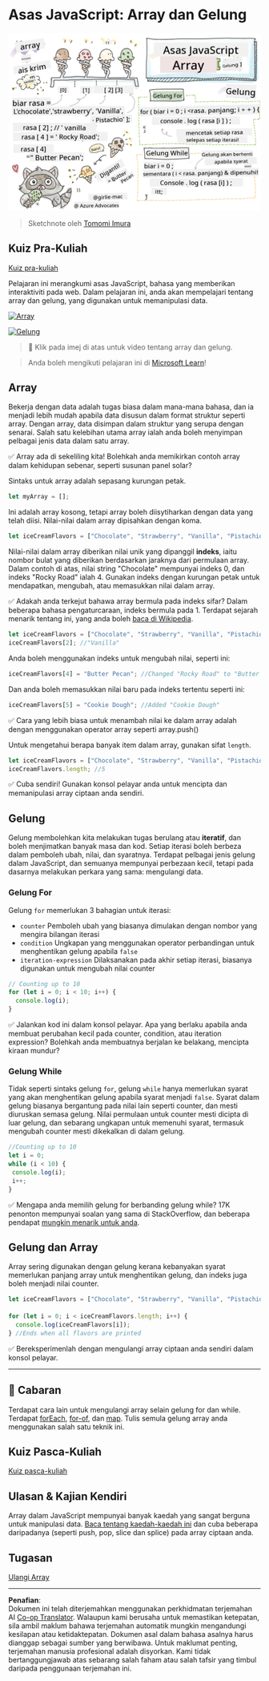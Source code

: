 <!--
CO_OP_TRANSLATOR_METADATA:
{
  "original_hash": "9029f96b0e034839c1799f4595e4bb66",
  "translation_date": "2025-08-29T09:31:58+00:00",
  "source_file": "2-js-basics/4-arrays-loops/README.md",
  "language_code": "ms"
}
-->
# Asas JavaScript: Array dan Gelung

![Asas JavaScript - Array](../../../../translated_images/webdev101-js-arrays.439d7528b8a294558d0e4302e448d193f8ad7495cc407539cc81f1afe904b470.ms.png)  
> Sketchnote oleh [Tomomi Imura](https://twitter.com/girlie_mac)

## Kuiz Pra-Kuliah  
[Kuiz pra-kuliah](https://ff-quizzes.netlify.app/web/quiz/13)

Pelajaran ini merangkumi asas JavaScript, bahasa yang memberikan interaktiviti pada web. Dalam pelajaran ini, anda akan mempelajari tentang array dan gelung, yang digunakan untuk memanipulasi data.

[![Array](https://img.youtube.com/vi/1U4qTyq02Xw/0.jpg)](https://youtube.com/watch?v=1U4qTyq02Xw "Array")

[![Gelung](https://img.youtube.com/vi/Eeh7pxtTZ3k/0.jpg)](https://www.youtube.com/watch?v=Eeh7pxtTZ3k "Gelung")

> 🎥 Klik pada imej di atas untuk video tentang array dan gelung.

> Anda boleh mengikuti pelajaran ini di [Microsoft Learn](https://docs.microsoft.com/learn/modules/web-development-101-arrays/?WT.mc_id=academic-77807-sagibbon)!

## Array

Bekerja dengan data adalah tugas biasa dalam mana-mana bahasa, dan ia menjadi lebih mudah apabila data disusun dalam format struktur seperti array. Dengan array, data disimpan dalam struktur yang serupa dengan senarai. Salah satu kelebihan utama array ialah anda boleh menyimpan pelbagai jenis data dalam satu array.

✅ Array ada di sekeliling kita! Bolehkah anda memikirkan contoh array dalam kehidupan sebenar, seperti susunan panel solar?

Sintaks untuk array adalah sepasang kurungan petak.

```javascript
let myArray = [];
```

Ini adalah array kosong, tetapi array boleh diisytiharkan dengan data yang telah diisi. Nilai-nilai dalam array dipisahkan dengan koma.

```javascript
let iceCreamFlavors = ["Chocolate", "Strawberry", "Vanilla", "Pistachio", "Rocky Road"];
```

Nilai-nilai dalam array diberikan nilai unik yang dipanggil **indeks**, iaitu nombor bulat yang diberikan berdasarkan jaraknya dari permulaan array. Dalam contoh di atas, nilai string "Chocolate" mempunyai indeks 0, dan indeks "Rocky Road" ialah 4. Gunakan indeks dengan kurungan petak untuk mendapatkan, mengubah, atau memasukkan nilai dalam array.

✅ Adakah anda terkejut bahawa array bermula pada indeks sifar? Dalam beberapa bahasa pengaturcaraan, indeks bermula pada 1. Terdapat sejarah menarik tentang ini, yang anda boleh [baca di Wikipedia](https://en.wikipedia.org/wiki/Zero-based_numbering).

```javascript
let iceCreamFlavors = ["Chocolate", "Strawberry", "Vanilla", "Pistachio", "Rocky Road"];
iceCreamFlavors[2]; //"Vanilla"
```

Anda boleh menggunakan indeks untuk mengubah nilai, seperti ini:

```javascript
iceCreamFlavors[4] = "Butter Pecan"; //Changed "Rocky Road" to "Butter Pecan"
```

Dan anda boleh memasukkan nilai baru pada indeks tertentu seperti ini:

```javascript
iceCreamFlavors[5] = "Cookie Dough"; //Added "Cookie Dough"
```

✅ Cara yang lebih biasa untuk menambah nilai ke dalam array adalah dengan menggunakan operator array seperti array.push()

Untuk mengetahui berapa banyak item dalam array, gunakan sifat `length`.

```javascript
let iceCreamFlavors = ["Chocolate", "Strawberry", "Vanilla", "Pistachio", "Rocky Road"];
iceCreamFlavors.length; //5
```

✅ Cuba sendiri! Gunakan konsol pelayar anda untuk mencipta dan memanipulasi array ciptaan anda sendiri.

## Gelung

Gelung membolehkan kita melakukan tugas berulang atau **iteratif**, dan boleh menjimatkan banyak masa dan kod. Setiap iterasi boleh berbeza dalam pemboleh ubah, nilai, dan syaratnya. Terdapat pelbagai jenis gelung dalam JavaScript, dan semuanya mempunyai perbezaan kecil, tetapi pada dasarnya melakukan perkara yang sama: mengulangi data.

### Gelung For

Gelung `for` memerlukan 3 bahagian untuk iterasi:  
- `counter` Pemboleh ubah yang biasanya dimulakan dengan nombor yang mengira bilangan iterasi  
- `condition` Ungkapan yang menggunakan operator perbandingan untuk menghentikan gelung apabila `false`  
- `iteration-expression` Dilaksanakan pada akhir setiap iterasi, biasanya digunakan untuk mengubah nilai counter  

```javascript
// Counting up to 10
for (let i = 0; i < 10; i++) {
  console.log(i);
}
```

✅ Jalankan kod ini dalam konsol pelayar. Apa yang berlaku apabila anda membuat perubahan kecil pada counter, condition, atau iteration expression? Bolehkah anda membuatnya berjalan ke belakang, mencipta kiraan mundur?

### Gelung While

Tidak seperti sintaks gelung `for`, gelung `while` hanya memerlukan syarat yang akan menghentikan gelung apabila syarat menjadi `false`. Syarat dalam gelung biasanya bergantung pada nilai lain seperti counter, dan mesti diuruskan semasa gelung. Nilai permulaan untuk counter mesti dicipta di luar gelung, dan sebarang ungkapan untuk memenuhi syarat, termasuk mengubah counter mesti dikekalkan di dalam gelung.

```javascript
//Counting up to 10
let i = 0;
while (i < 10) {
 console.log(i);
 i++;
}
```

✅ Mengapa anda memilih gelung for berbanding gelung while? 17K penonton mempunyai soalan yang sama di StackOverflow, dan beberapa pendapat [mungkin menarik untuk anda](https://stackoverflow.com/questions/39969145/while-loops-vs-for-loops-in-javascript).

## Gelung dan Array

Array sering digunakan dengan gelung kerana kebanyakan syarat memerlukan panjang array untuk menghentikan gelung, dan indeks juga boleh menjadi nilai counter.

```javascript
let iceCreamFlavors = ["Chocolate", "Strawberry", "Vanilla", "Pistachio", "Rocky Road"];

for (let i = 0; i < iceCreamFlavors.length; i++) {
  console.log(iceCreamFlavors[i]);
} //Ends when all flavors are printed
```

✅ Bereksperimenlah dengan mengulangi array ciptaan anda sendiri dalam konsol pelayar. 

---

## 🚀 Cabaran

Terdapat cara lain untuk mengulangi array selain gelung for dan while. Terdapat [forEach](https://developer.mozilla.org/docs/Web/JavaScript/Reference/Global_Objects/Array/forEach), [for-of](https://developer.mozilla.org/docs/Web/JavaScript/Reference/Statements/for...of), dan [map](https://developer.mozilla.org/docs/Web/JavaScript/Reference/Global_Objects/Array/map). Tulis semula gelung array anda menggunakan salah satu teknik ini.

## Kuiz Pasca-Kuliah  
[Kuiz pasca-kuliah](https://ff-quizzes.netlify.app/web/quiz/14)

## Ulasan & Kajian Kendiri

Array dalam JavaScript mempunyai banyak kaedah yang sangat berguna untuk manipulasi data. [Baca tentang kaedah-kaedah ini](https://developer.mozilla.org/docs/Web/JavaScript/Reference/Global_Objects/Array) dan cuba beberapa daripadanya (seperti push, pop, slice dan splice) pada array ciptaan anda.

## Tugasan

[Ulangi Array](assignment.md)

---

**Penafian**:  
Dokumen ini telah diterjemahkan menggunakan perkhidmatan terjemahan AI [Co-op Translator](https://github.com/Azure/co-op-translator). Walaupun kami berusaha untuk memastikan ketepatan, sila ambil maklum bahawa terjemahan automatik mungkin mengandungi kesilapan atau ketidaktepatan. Dokumen asal dalam bahasa asalnya harus dianggap sebagai sumber yang berwibawa. Untuk maklumat penting, terjemahan manusia profesional adalah disyorkan. Kami tidak bertanggungjawab atas sebarang salah faham atau salah tafsir yang timbul daripada penggunaan terjemahan ini.
